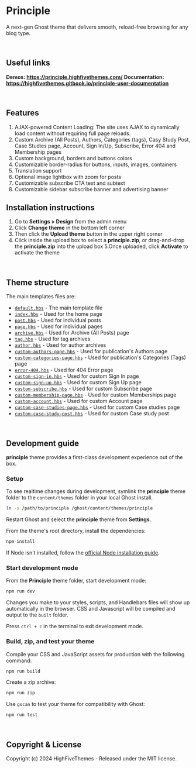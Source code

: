 # Principle

A next-gen Ghost theme that delivers smooth, reload-free browsing for any blog type.

&nbsp;

## Useful links

**Demos: https://principle.highfivethemes.com/**
**Documentation: https://highfivethemes.gitbook.io/principle-user-documentation**

&nbsp;

## Features

1. AJAX-powered Content Loading: The site uses AJAX to dynamically load content without requiring full page reloads.
2. Custom Archive (All Posts), Authors, Categories (tags), Casy Study Post, Case Studies page, Account, Sign In/Up, Subscribe, Error 404 and Membership pages
3. Custom background, borders and buttons colors
4. Customizable border-radius for buttons, inputs, images, containers
5. Translation support
6. Optional image lightbox with zoom for posts
7. Customizable subscribe CTA text and subtext
8. Customizable sidebar subscribe banner and advertising banner

## Installation instructions

1. Go to **Settings > Design** from the admin menu
2. Click **Change theme** in the bottom left corner
3. Then click the **Upload theme** button in the upper right corner
4. Click inside the upload box to select a **principle.zip**, or drag-and-drop the **principle.zip** into the upload box
   5.Once uploaded, click **Activate** to activate the theme

&nbsp;

## Theme structure

The main templates files are:

- [`default.hbs`](default.hbs) - The main template file
- [`index.hbs`](index.hbs) - Used for the home page
- [`post.hbs`](post.hbs) - Used for individual posts
- [`page.hbs`](page.hbs) - Used for individual pages
- [`archive.hbs`](archive.hbs) - Used for Archive (All Posts) page
- [`tag.hbs`](tag.hbs) - Used for tag archives
- [`author.hbs`](author.hbs) - Used for author archives
- [`custom-authors-page.hbs`](custom-authors-page.hbs) - Used for publication's Authors page
- [`custom-categories-page.hbs`](custom-categories-page.hbs) - Used for publication's Categories (Tags) page
- [`error-404.hbs`](error-404.hbs) - Used for 404 Error page
- [`custom-sign-in.hbs`](custom-sign-in.hbs) - Used for custom Sign In page
- [`custom-sign-up.hbs`](custom-sign-up.hbs) - Used for custom Sign Up page
- [`custom-subscribe.hbs`](custom-subscribe.hbs) - Used for custom Subscribe page
- [`custom-membership-page.hbs`](custom-membership-page.hbs) - Used for custom Memberships page
- [`custom-account.hbs`](custom-account.hbs) - Used for custom Account page
- [`custom-case-studies-page.hbs`](custom-case-studies-page.hbs) - Used for custom Case studies page
- [`custom-case-study-post.hbs`](custom-case-study-post.hbs) - Used for custom Case study post

&nbsp;

## Development guide

**principle** theme provides a first-class development experience out of the box.

### Setup

To see realtime changes during development, symlink the **principle** theme folder to the `content/themes` folder in your local Ghost install.

```bash
ln -s /path/to/principle /ghost/content/themes/principle
```

Restart Ghost and select the **principle** theme from **Settings**.

From the theme's root directory, install the dependencies:

```bash
npm install
```

If Node isn't installed, follow the [official Node installation guide](https://nodejs.org/).

### Start development mode

From the **Principle** theme folder, start development mode:

```bash
npm run dev
```

Changes you make to your styles, scripts, and Handlebars files will show up automatically in the browser. CSS and Javascript will be compiled and output to the `built` folder.

Press `ctrl + c` in the terminal to exit development mode.

### Build, zip, and test your theme

Compile your CSS and JavaScript assets for production with the following command:

```bash
npm run build
```

Create a zip archive:

```bash
npm run zip
```

Use `gscan` to test your theme for compatibility with Ghost:

```bash
npm run test
```

&nbsp;

## Copyright & License

Copyright (c) 2024 HighFiveThemes - Released under the MIT license.
